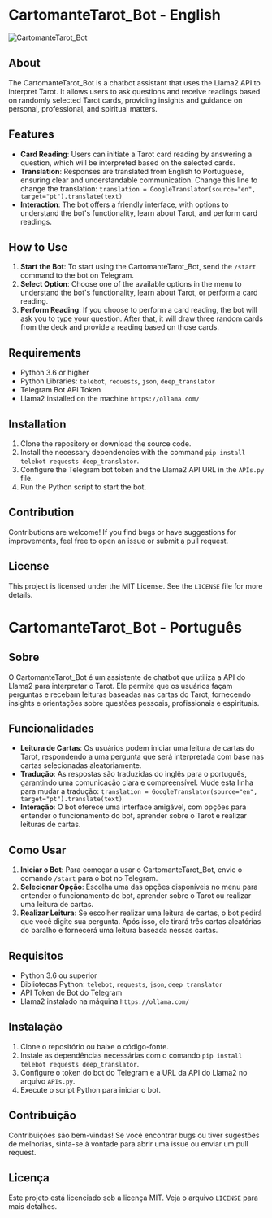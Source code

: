 # CartomanteTarot_Bot - English

![CartomanteTarot_Bot](https://github.com/parrelladev/CartomanteTarot_Bot/assets/126002318/96500a0d-92fb-4d46-923c-f8ddda593e48)

## About

The CartomanteTarot_Bot is a chatbot assistant that uses the Llama2 API to interpret Tarot. It allows users to ask questions and receive readings based on randomly selected Tarot cards, providing insights and guidance on personal, professional, and spiritual matters.

## Features

- **Card Reading**: Users can initiate a Tarot card reading by answering a question, which will be interpreted based on the selected cards.
- **Translation**: Responses are translated from English to Portuguese, ensuring clear and understandable communication. Change this line to change the translation: `translation = GoogleTranslator(source="en", target="pt").translate(text)`
- **Interaction**: The bot offers a friendly interface, with options to understand the bot's functionality, learn about Tarot, and perform card readings.

## How to Use

1. **Start the Bot**: To start using the CartomanteTarot_Bot, send the `/start` command to the bot on Telegram.
2. **Select Option**: Choose one of the available options in the menu to understand the bot's functionality, learn about Tarot, or perform a card reading.
3. **Perform Reading**: If you choose to perform a card reading, the bot will ask you to type your question. After that, it will draw three random cards from the deck and provide a reading based on those cards.

## Requirements

- Python 3.6 or higher
- Python Libraries: `telebot`, `requests`, `json`, `deep_translator`
- Telegram Bot API Token
- Llama2 installed on the machine `https://ollama.com/`

## Installation

1. Clone the repository or download the source code.
2. Install the necessary dependencies with the command `pip install telebot requests deep_translator`.
3. Configure the Telegram bot token and the Llama2 API URL in the `APIs.py` file.
4. Run the Python script to start the bot.

## Contribution

Contributions are welcome! If you find bugs or have suggestions for improvements, feel free to open an issue or submit a pull request.

## License

This project is licensed under the MIT License. See the `LICENSE` file for more details.

# CartomanteTarot_Bot - Português

## Sobre

O CartomanteTarot_Bot é um assistente de chatbot que utiliza a API do Llama2 para interpretar o Tarot. Ele permite que os usuários façam perguntas e recebam leituras baseadas nas cartas do Tarot, fornecendo insights e orientações sobre questões pessoais, profissionais e espirituais.

## Funcionalidades

- **Leitura de Cartas**: Os usuários podem iniciar uma leitura de cartas do Tarot, respondendo a uma pergunta que será interpretada com base nas cartas selecionadas aleatoriamente.
- **Tradução**: As respostas são traduzidas do inglês para o português, garantindo uma comunicação clara e compreensível. Mude esta linha para mudar a tradução: `translation = GoogleTranslator(source="en", target="pt").translate(text)`
- **Interação**: O bot oferece uma interface amigável, com opções para entender o funcionamento do bot, aprender sobre o Tarot e realizar leituras de cartas.

## Como Usar

1. **Iniciar o Bot**: Para começar a usar o CartomanteTarot_Bot, envie o comando `/start` para o bot no Telegram.
2. **Selecionar Opção**: Escolha uma das opções disponíveis no menu para entender o funcionamento do bot, aprender sobre o Tarot ou realizar uma leitura de cartas.
3. **Realizar Leitura**: Se escolher realizar uma leitura de cartas, o bot pedirá que você digite sua pergunta. Após isso, ele tirará três cartas aleatórias do baralho e fornecerá uma leitura baseada nessas cartas.

## Requisitos

- Python 3.6 ou superior
- Bibliotecas Python: `telebot`, `requests`, `json`, `deep_translator`
- API Token de Bot do Telegram
- Llama2 instalado na máquina `https://ollama.com/`

## Instalação

1. Clone o repositório ou baixe o código-fonte.
2. Instale as dependências necessárias com o comando `pip install telebot requests deep_translator`.
3. Configure o token do bot do Telegram e a URL da API do Llama2 no arquivo `APIs.py`.
4. Execute o script Python para iniciar o bot.

## Contribuição

Contribuições são bem-vindas! Se você encontrar bugs ou tiver sugestões de melhorias, sinta-se à vontade para abrir uma issue ou enviar um pull request.

## Licença

Este projeto está licenciado sob a licença MIT. Veja o arquivo `LICENSE` para mais detalhes.